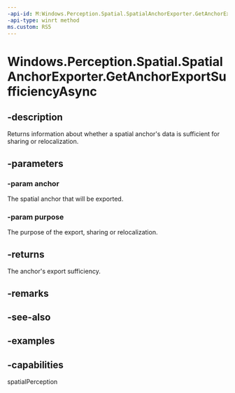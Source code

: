 ```yaml
---
-api-id: M:Windows.Perception.Spatial.SpatialAnchorExporter.GetAnchorExportSufficiencyAsync(Windows.Perception.Spatial.SpatialAnchor,Windows.Perception.Spatial.SpatialAnchorExportPurpose)
-api-type: winrt method
ms.custom: RS5
---
```


<!-- Method syntax.
public IAsyncOperation<SpatialAnchorExportSufficiency> SpatialAnchorExporter.GetAnchorExportSufficiencyAsync(SpatialAnchor anchor, SpatialAnchorExportPurpose purpose)
-->

# Windows.Perception.Spatial.SpatialAnchorExporter.GetAnchorExportSufficiencyAsync

## -description
Returns information about whether a spatial anchor's data is sufficient for sharing or relocalization.

## -parameters
### -param anchor
The spatial anchor that will be exported.

### -param purpose
The purpose of the export, sharing or relocalization.

## -returns
The anchor's export sufficiency.

## -remarks

## -see-also

## -examples

## -capabilities
spatialPerception
